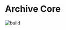 # Archive Core

[![build](https://github.com/ArchiveLife/core/actions/workflows/go.yml/badge.svg)](https://github.com/ArchiveLife/core/actions/workflows/go.yml)